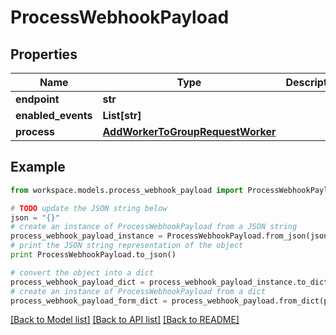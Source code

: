 # ProcessWebhookPayload


## Properties
Name | Type | Description | Notes
------------ | ------------- | ------------- | -------------
**endpoint** | **str** |  | 
**enabled_events** | **List[str]** |  | 
**process** | [**AddWorkerToGroupRequestWorker**](AddWorkerToGroupRequestWorker.md) |  | 

## Example

```python
from workspace.models.process_webhook_payload import ProcessWebhookPayload

# TODO update the JSON string below
json = "{}"
# create an instance of ProcessWebhookPayload from a JSON string
process_webhook_payload_instance = ProcessWebhookPayload.from_json(json)
# print the JSON string representation of the object
print ProcessWebhookPayload.to_json()

# convert the object into a dict
process_webhook_payload_dict = process_webhook_payload_instance.to_dict()
# create an instance of ProcessWebhookPayload from a dict
process_webhook_payload_form_dict = process_webhook_payload.from_dict(process_webhook_payload_dict)
```
[[Back to Model list]](../README.md#documentation-for-models) [[Back to API list]](../README.md#documentation-for-api-endpoints) [[Back to README]](../README.md)


